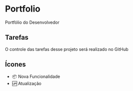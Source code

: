 # Portfolio

Portfólio do Desenvolvedor

## Tarefas 

O controle das tarefas desse projeto será realizado no GitHub

## Ícones

- :package: Nova Funcionalidade 
- :up: Atualização